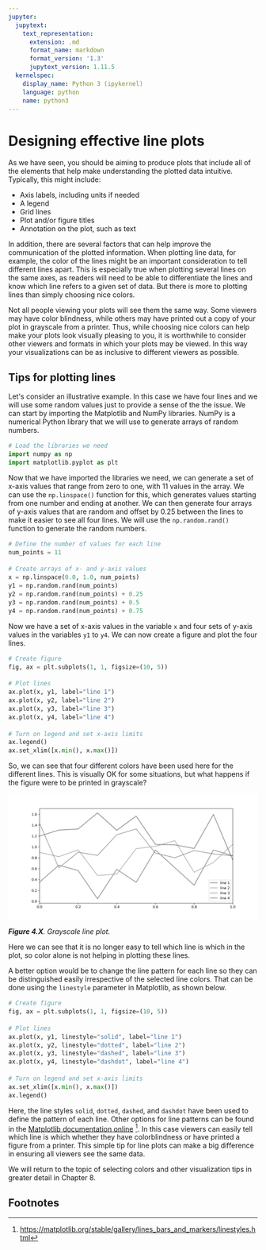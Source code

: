 ```yaml
---
jupyter:
  jupytext:
    text_representation:
      extension: .md
      format_name: markdown
      format_version: '1.3'
      jupytext_version: 1.11.5
  kernelspec:
    display_name: Python 3 (ipykernel)
    language: python
    name: python3
---
```


# Designing effective line plots

As we have seen, you should be aiming to produce plots that include all of the elements that help make understanding the plotted data intuitive. Typically, this might include:

- Axis labels, including units if needed
- A legend
- Grid lines
- Plot and/or figure titles
- Annotation on the plot, such as text

In addition, there are several factors that can help improve the communication of the plotted information. When plotting line data, for example, the color of the lines might be an important consideration to tell different lines apart. This is especially true when plotting several lines on the same axes, as readers will need to be able to differentiate the lines and know which line refers to a given set of data. But there is more to plotting lines than simply choosing nice colors. 

Not all people viewing your plots will see them the same way. Some viewers may have color blindness, while others may have printed out a copy of your plot in grayscale from a printer. Thus, while choosing nice colors can help make your plots look visually pleasing to you, it is worthwhile to consider other viewers and formats in which your plots may be viewed. In this way your visualizations can be as inclusive to different viewers as possible.

## Tips for plotting lines

Let's consider an illustrative example. In this case we have four lines and we will use some random values just to provide a sense of the the issue. We can start by importing the Matplotlib and NumPy libraries. NumPy is a numerical Python library that we will use to generate arrays of random numbers.

```python
# Load the libraries we need
import numpy as np
import matplotlib.pyplot as plt
```

Now that we have imported the libraries we need, we can generate a set of x-axis values that range from zero to one, with 11 values in the array. We can use the `np.linspace()` function for this, which generates values starting from one number and ending at another. We can then generate four arrays of y-axis values that are random and offset by 0.25 between the lines to make it easier to see all four lines. We will use the `np.random.rand()` function to generate the random numbers.

```python
# Define the number of values for each line
num_points = 11

# Create arrays of x- and y-axis values
x = np.linspace(0.0, 1.0, num_points)
y1 = np.random.rand(num_points)
y2 = np.random.rand(num_points) + 0.25
y3 = np.random.rand(num_points) + 0.5
y4 = np.random.rand(num_points) + 0.75
```

Now we have a set of x-axis values in the variable `x` and four sets of y-axis values in the variables `y1` to `y4`. We can now create a figure and plot the four lines.

```python
# Create figure
fig, ax = plt.subplots(1, 1, figsize=(10, 5))

# Plot lines
ax.plot(x, y1, label="line 1")
ax.plot(x, y2, label="line 2")
ax.plot(x, y3, label="line 3")
ax.plot(x, y4, label="line 4")

# Turn on legend and set x-axis limits
ax.legend()
ax.set_xlim([x.min(), x.max()])
```

So, we can see that four different colors have been used here for the different lines. This is visually OK for some situations, but what happens if the figure were to be printed in grayscale?

![_**Figure 4.X**. Grayscale line plot._](../img/lines-grayscale.png)

_**Figure 4.X**. Grayscale line plot._

Here we can see that it is no longer easy to tell which line is which in the plot, so color alone is not helping in plotting these lines.

A better option would be to change the line pattern for each line so they can be distinguished easily irrespective of the selected line colors. That can be done using the `linestyle` parameter in Matplotlib, as shown below.

```python
# Create figure
fig, ax = plt.subplots(1, 1, figsize=(10, 5))

# Plot lines
ax.plot(x, y1, linestyle="solid", label="line 1")
ax.plot(x, y2, linestyle="dotted", label="line 2")
ax.plot(x, y3, linestyle="dashed", label="line 3")
ax.plot(x, y4, linestyle="dashdot", label="line 4")

# Turn on legend and set x-axis limits
ax.set_xlim([x.min(), x.max()])
ax.legend()
```

Here, the line styles `solid`, `dotted`, `dashed`, and `dashdot` have been used to define the pattern of each line. Other options for line patterns can be found in the [Matplotlib documentation online](https://matplotlib.org/stable/gallery/lines_bars_and_markers/linestyles.html) [^linestyles]. In this case viewers can easily tell which line is which whether they have colorblindness or have printed a figure from a printer. This simple tip for line plots can make a big difference in ensuring all viewers see the same data.

We will return to the topic of selecting colors and other visualization tips in greater detail in Chapter 8.


## Footnotes

[^linestyles]: <https://matplotlib.org/stable/gallery/lines_bars_and_markers/linestyles.html>
